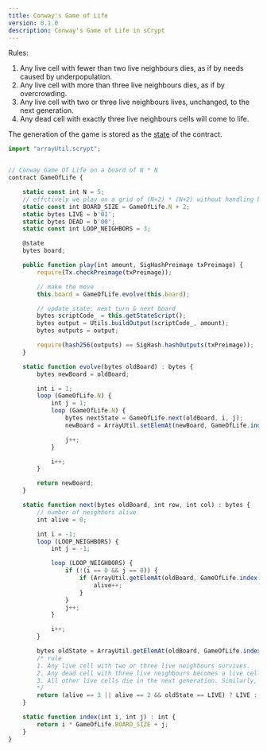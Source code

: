 ```yaml
---
title: Conway's Game of Life
version: 0.1.0
description: Conway's Game of Life in sCrypt
---
```


Rules:
1. Any live cell with fewer than two live neighbours dies, as if by needs caused by underpopulation.
2. Any live cell with more than three live neighbours dies, as if by overcrowding.
3. Any live cell with two or three live neighbours lives, unchanged, to the next generation.
4. Any dead cell with exactly three live neighbours cells will come to life.

The generation of the game is stored as the [state](https://by-example.scrypt.io/stateful-contract/) of the contract.

```javascript
import "arrayUtil.scrypt";


// Conway Game Of Life on a board of N * N
contract GameOfLife {

    static const int N = 5;
    // effctively we play on a grid of (N+2) * (N+2) without handling boundary cells
    static const int BOARD_SIZE = GameOfLife.N + 2;
    static bytes LIVE = b'01';
    static bytes DEAD = b'00';
    static const int LOOP_NEIGHBORS = 3;

    @state
    bytes board;

    public function play(int amount, SigHashPreimage txPreimage) {
        require(Tx.checkPreimage(txPreimage));

        // make the move
        this.board = GameOfLife.evolve(this.board);

        // update state: next turn & next board
        bytes scriptCode_ = this.getStateScript();
        bytes output = Utils.buildOutput(scriptCode_, amount);
        bytes outputs = output;

        require(hash256(outputs) == SigHash.hashOutputs(txPreimage));
    }

    static function evolve(bytes oldBoard) : bytes {
        bytes newBoard = oldBoard;

        int i = 1;
        loop (GameOfLife.N) {
            int j = 1;
            loop (GameOfLife.N) {
                bytes nextState = GameOfLife.next(oldBoard, i, j);
                newBoard = ArrayUtil.setElemAt(newBoard, GameOfLife.index(i, j), nextState);

                j++;
            }

            i++;
        }

        return newBoard;
    }

    static function next(bytes oldBoard, int row, int col) : bytes {
        // number of neighbors alive
        int alive = 0;

        int i = -1;
        loop (LOOP_NEIGHBORS) {
            int j = -1;

            loop (LOOP_NEIGHBORS) {
                if (!(i == 0 && j == 0)) {
                    if (ArrayUtil.getElemAt(oldBoard, GameOfLife.index(row + i, col + j))) {
                        alive++;
                    }
                }
                j++;
            }

            i++;
        }

        bytes oldState = ArrayUtil.getElemAt(oldBoard, GameOfLife.index(row, col));
        /* rule
        1. Any live cell with two or three live neighbours survives.
        2. Any dead cell with three live neighbours becomes a live cell.
        3. All other live cells die in the next generation. Similarly, all other dead cells stay dead.
        */
        return (alive == 3 || alive == 2 && oldState == LIVE) ? LIVE : DEAD;
    }

    static function index(int i, int j) : int {
        return i * GameOfLife.BOARD_SIZE + j;
    }
}
```

